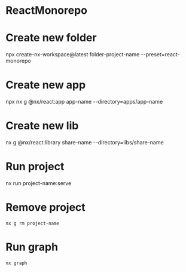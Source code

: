 # ReactMonorepo

# Create new folder
npx create-nx-workspace@latest folder-project-name --preset=react-monorepo
# Create new app 
npx nx g @nx/react:app app-name --directory=apps/app-name
# Create new lib 
nx g @nx/react:library share-name --directory=libs/share-name
# Run project
nx run project-name:serve
# Remove project 
```shell
nx g rm project-name
```
# Run graph
```shell
nx graph
```
